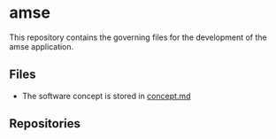 # amse

This repository contains the governing files for the development of the amse application.

## Files
- The software concept is stored in [concept.md](docs/concept.md)

## Repositories
